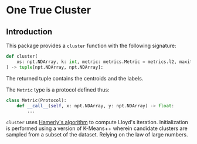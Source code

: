 # One True Cluster

## Introduction

This package provides a `cluster` function with the following signature:
```python
def cluster(
    xs: npt.NDArray, k: int, metric: metrics.Metric = metrics.l2, maxiter=MAXITER
) -> tuple[npt.NDArray, npt.NDArray]:
```

The returned tuple contains the centroids and the labels.

The `Metric` type is a protocol defined thus:
```python
class Metric(Protocol):
    def __call__(self, x: npt.NDArray, y: npt.NDArray) -> float:
        ...
```

`cluster` uses [Hamerly's algorithm](https://cs.baylor.edu/~hamerly/papers/sdm_2010.pdf) to compute Lloyd's iteration. Initialization is performed using a version of K-Means++ wherein candidate clusters are sampled from a subset of the dataset. Relying on the law of large numbers.
